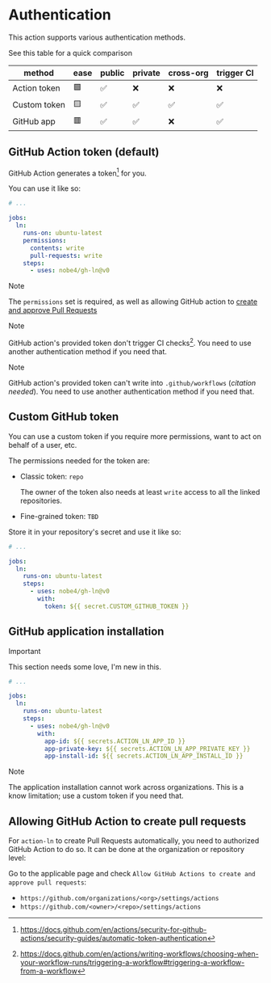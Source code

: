 # Authentication

This action supports various authentication methods.

See this table for a quick comparison

| method       | ease | public | private | cross-org | trigger CI |
| ---          | ---  | ---    | ---     | ---       | ---        |
| Action token | 🟩   | ✅     | ❌      | ❌        | ❌         |
| Custom token | 🟨   | ✅     | ✅      | ✅        | ✅         |
| GitHub app   | 🟥   | ✅     | ✅      | ❌        | ✅         |

## GitHub Action token (default)

GitHub Action generates a token[^automatic-token-authentication] for you.

You can use it like so:

```yaml
# ...

jobs:
  ln:
    runs-on: ubuntu-latest
    permissions:
      contents: write
      pull-requests: write
    steps:
      - uses: nobe4/gh-ln@v0
```

> [!NOTE]
> The `permissions` set is required, as well as allowing GitHub action to
> [create and approve Pull
> Requests](#allowing-github-action-to-create-pull-requests)

> [!NOTE]
> GitHub action's provided token don't trigger CI checks[^automatic-token-ci-checks-trigger].
> You need to use another authentication method if you need that.

> [!NOTE]
> GitHub action's provided token can't write into `.github/workflows` (_citation
> needed_). You need to use another authentication method if you need that.

## Custom GitHub token

You can use a custom token if you require more permissions, want to act on
behalf of a user, etc.

The permissions needed for the token are:

- Classic token: `repo`

  The owner of the token also needs at least `write` access to all the linked
  repositories.

- Fine-grained token: `TBD`

Store it in your repository's secret and use it like so:

```yaml
# ...

jobs:
  ln:
    runs-on: ubuntu-latest
    steps:
      - uses: nobe4/gh-ln@v0
        with:
          token: ${{ secret.CUSTOM_GITHUB_TOKEN }}
```

## GitHub application installation

> [!IMPORTANT]
> This section needs some love, I'm new in this.

```yaml
# ...

jobs:
  ln:
    runs-on: ubuntu-latest
    steps:
      - uses: nobe4/gh-ln@v0
        with:
          app-id: ${{ secrets.ACTION_LN_APP_ID }}
          app-private-key: ${{ secrets.ACTION_LN_APP_PRIVATE_KEY }}
          app-install-id: ${{ secrets.ACTION_LN_APP_INSTALL_ID }}
```

> [!NOTE]
> The application installation cannot work across organizations. This is a know
> limitation; use a custom token if you need that.

## Allowing GitHub Action to create pull requests

For `action-ln` to create Pull Requests automatically, you need to authorized
GitHub Action to do so. It can be done at the organization or repository level:

Go to the applicable page and check `Allow GitHub Actions to create and approve
pull requests`:
- `https://github.com/organizations/<org>/settings/actions`
- `https://github.com/<owner>/<repo>/settings/actions`


[^automatic-token-authentication]: https://docs.github.com/en/actions/security-for-github-actions/security-guides/automatic-token-authentication
[^automatic-token-ci-checks-trigger]: https://docs.github.com/en/actions/writing-workflows/choosing-when-your-workflow-runs/triggering-a-workflow#triggering-a-workflow-from-a-workflow
